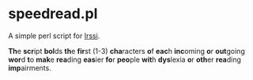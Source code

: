 # speedread.pl

A simple perl script for [Irssi](https://irssi.org/).

**Th**e **scr**ipt **bol**ds **th**e **fir**st (1-3) **cha**racters **o**f **eac**h **inc**oming **o**r **out**going **wor**d **t**o **mak**e **rea**ding **eas**ier **fo**r **peo**ple **wit**h **dys**lexia **o**r **oth**er **rea**ding **imp**airments.

